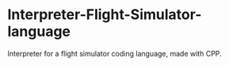 # Interpreter-Flight-Simulator-language
Interpreter for a flight simulator coding language, made with CPP. 

